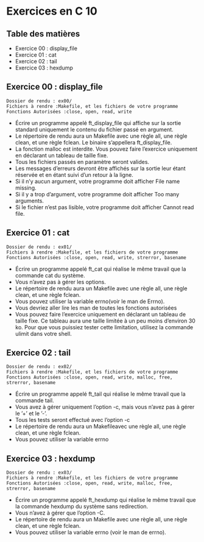 # Exercices en C 10

## Table des matières

- Exercice 00 : display_file
- Exercice 01 : cat
- Exercice 02 : tail
- Exercice 03 : hexdump


## Exercice 00 : display_file

```
Dossier de rendu : ex00/
Fichiers à rendre :Makefile, et les fichiers de votre programme
Fonctions Autorisées :close, open, read, write
```
- Écrire un programme appelé ft_display_file qui affiche sur la sortie standard uniquement le contenu du fichier passé en argument.
- Le répertoire de rendu aura un Makefile avec une règle all, une règle clean, et une règle fclean. Le binaire s’appellera ft_display_file.
- La fonction malloc est interdite. Vous pouvez faire l’exercice uniquement en déclarant un tableau de taille fixe.
- Tous les fichiers passés en paramètre seront valides.
- Les messages d’erreurs devront être affichés sur la sortie leur étant réservée et en étant suivi d’un retour à la ligne.
- Si il n’y aucun argument, votre programme doit afficher File name missing.
- Si il y a trop d’argument, votre programme doit afficher Too many arguments.
- Si le fichier n’est pas lisible, votre programme doit afficher Cannot read file.

## Exercice 01 : cat

```
Dossier de rendu : ex01/
Fichiers à rendre :Makefile, et les fichiers de votre programme
Fonctions Autorisées :close, open, read, write, strerror, basename
```
- Écrire un programme appelé ft_cat qui réalise le même travail que la commande cat du système.
- Vous n’avez pas à gérer les options.
- Le répertoire de rendu aura un Makefile avec une règle all, une règle clean, et une règle fclean.
- Vous pouvez utiliser la variable errno(voir le man de Errno).
- Vous devriez aller lire les man de toutes les fonctions autorisées
- Vous pouvez faire l’exercice uniquement en déclarant un tableau de taille fixe. Ce tableau aura une taille limitée à un peu moins d’environ 30 ko. Pour que vous puissiez tester cette limitation, utilisez la commande ulimit dans votre shell.

## Exercice 02 : tail

```
Dossier de rendu : ex02/
Fichiers à rendre :Makefile, et les fichiers de votre programme
Fonctions Autorisées :close, open, read, write, malloc, free, strerror, basename
```
- Écrire un programme appelé ft_tail qui réalise le même travail que la commande tail.
- Vous avez à gérer uniquement l’option -c, mais vous n’avez pas à gérer le ’+’ et le ’-’.
- Tous les tests seront effectué avec l’option -c
- Le répertoire de rendu aura un Makefileavec une règle all, une règle clean, et une règle fclean.
- Vous pouvez utiliser la variable errno

## Exercice 03 : hexdump

```
Dossier de rendu : ex03/
Fichiers à rendre :Makefile, et les fichiers de votre programme
Fonctions Autorisées :close, open, read, write, malloc, free, strerror, basename
```
- Écrire un programme appelé ft_hexdump qui réalise le même travail que la commande hexdump du système sans redirection.
- Vous n’avez à gérer que l’option -C.
- Le répertoire de rendu aura un Makefile avec une règle all, une règle clean, et une règle fclean.
- Vous pouvez utiliser la variable errno (voir le man de errno).


